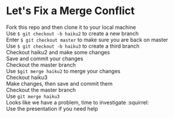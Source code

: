 # Let's Fix a Merge Conflict 
Fork this repo and then clone it to your local machine  
Use `$ git checkout -b haiku2` to create a new branch  
Enter `$ git checkout master` to make sure you are back on master  
Use `$ git checkout -b haiku3` to create a third branch  
Checkout haiku2 and make some changes  
Save and commit your changes  
Checkout the master branch  
Use `$git merge haiku2` to merge your changes  
Checkout haiku3  
Make changes, then save and commit them  
Checkout the master branch  
Use `git merge haiku3`  
Looks like we have a problem, time to investigate :squirrel:  
Use the presentation if you need help  


